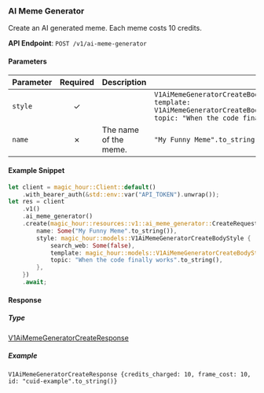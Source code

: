 
### AI Meme Generator <a name="create"></a>

Create an AI generated meme. Each meme costs 10 credits.

**API Endpoint**: `POST /v1/ai-meme-generator`

#### Parameters

| Parameter | Required | Description | Example |
|-----------|:--------:|-------------|--------|
| `style` | ✓ |  | `V1AiMemeGeneratorCreateBodyStyle {search_web: Some(false), template: V1AiMemeGeneratorCreateBodyStyleTemplateEnum::DrakeHotlineBling, topic: "When the code finally works".to_string()}` |
| `name` | ✗ | The name of the meme. | `"My Funny Meme".to_string()` |

#### Example Snippet

```rust
let client = magic_hour::Client::default()
    .with_bearer_auth(&std::env::var("API_TOKEN").unwrap());
let res = client
    .v1()
    .ai_meme_generator()
    .create(magic_hour::resources::v1::ai_meme_generator::CreateRequest {
        name: Some("My Funny Meme".to_string()),
        style: magic_hour::models::V1AiMemeGeneratorCreateBodyStyle {
            search_web: Some(false),
            template: magic_hour::models::V1AiMemeGeneratorCreateBodyStyleTemplateEnum::DrakeHotlineBling,
            topic: "When the code finally works".to_string(),
        },
    })
    .await;
```

#### Response

##### Type
[V1AiMemeGeneratorCreateResponse](/src/models/v1_ai_meme_generator_create_response.rs)

##### Example
`V1AiMemeGeneratorCreateResponse {credits_charged: 10, frame_cost: 10, id: "cuid-example".to_string()}`
